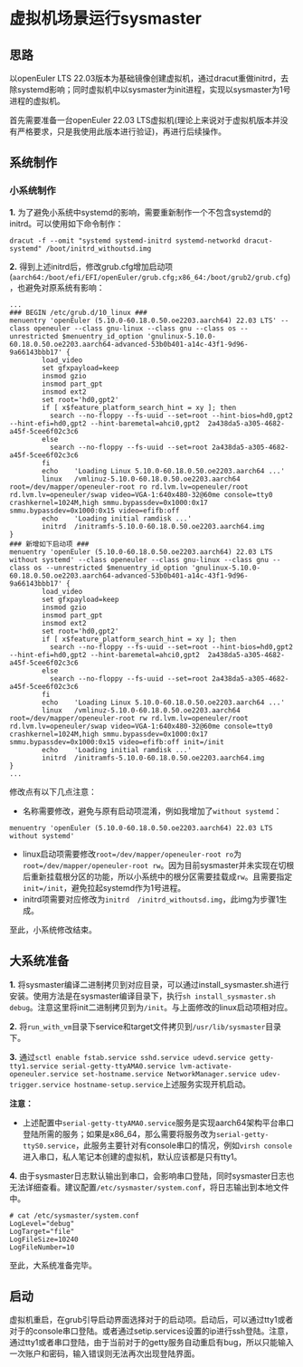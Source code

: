 # 虚拟机场景运行sysmaster



## 思路

以openEuler LTS 22.03版本为基础镜像创建虚拟机，通过dracut重做initrd，去除systemd影响；同时虚拟机中以sysmaster为init进程，实现以sysmaster为1号进程的虚拟机。

首先需要准备一台openEuler 22.03 LTS虚拟机(理论上来说对于虚拟机版本并没有严格要求，只是我使用此版本进行验证)，再进行后续操作。



## 系统制作

### 小系统制作

**1.** 为了避免小系统中systemd的影响，需要重新制作一个不包含systemd的initrd。可以使用如下命令制作：

```
dracut -f --omit "systemd systemd-initrd systemd-networkd dracut-systemd" /boot/initrd_withoutsd.img
```

**2.** 得到上述initrd后，修改grub.cfg增加启动项(`aarch64:/boot/efi/EFI/openEuler/grub.cfg;x86_64:/boot/grub2/grub.cfg`)，也避免对原系统有影响：

```
...
### BEGIN /etc/grub.d/10_linux ###
menuentry 'openEuler (5.10.0-60.18.0.50.oe2203.aarch64) 22.03 LTS' --class openeuler --class gnu-linux --class gnu --class os --unrestricted $menuentry_id_option 'gnulinux-5.10.0-60.18.0.50.oe2203.aarch64-advanced-53b0b401-a14c-43f1-9d96-9a66143bbb17' {
        load_video
        set gfxpayload=keep
        insmod gzio
        insmod part_gpt
        insmod ext2
        set root='hd0,gpt2'
        if [ x$feature_platform_search_hint = xy ]; then
          search --no-floppy --fs-uuid --set=root --hint-bios=hd0,gpt2 --hint-efi=hd0,gpt2 --hint-baremetal=ahci0,gpt2  2a438da5-a305-4682-a45f-5cee6f02c3c6
        else
          search --no-floppy --fs-uuid --set=root 2a438da5-a305-4682-a45f-5cee6f02c3c6
        fi
        echo    'Loading Linux 5.10.0-60.18.0.50.oe2203.aarch64 ...'
        linux   /vmlinuz-5.10.0-60.18.0.50.oe2203.aarch64 root=/dev/mapper/openeuler-root ro rd.lvm.lv=openeuler/root rd.lvm.lv=openeuler/swap video=VGA-1:640x480-32@60me console=tty0 crashkernel=1024M,high smmu.bypassdev=0x1000:0x17 smmu.bypassdev=0x1000:0x15 video=efifb:off
        echo    'Loading initial ramdisk ...'
        initrd  /initramfs-5.10.0-60.18.0.50.oe2203.aarch64.img
}
### 新增如下启动项 ###
menuentry 'openEuler (5.10.0-60.18.0.50.oe2203.aarch64) 22.03 LTS without systemd' --class openeuler --class gnu-linux --class gnu --class os --unrestricted $menuentry_id_option 'gnulinux-5.10.0-60.18.0.50.oe2203.aarch64-advanced-53b0b401-a14c-43f1-9d96-9a66143bbb17' {
        load_video
        set gfxpayload=keep
        insmod gzio
        insmod part_gpt
        insmod ext2
        set root='hd0,gpt2'
        if [ x$feature_platform_search_hint = xy ]; then
          search --no-floppy --fs-uuid --set=root --hint-bios=hd0,gpt2 --hint-efi=hd0,gpt2 --hint-baremetal=ahci0,gpt2  2a438da5-a305-4682-a45f-5cee6f02c3c6
        else
          search --no-floppy --fs-uuid --set=root 2a438da5-a305-4682-a45f-5cee6f02c3c6
        fi
        echo    'Loading Linux 5.10.0-60.18.0.50.oe2203.aarch64 ...'
        linux   /vmlinuz-5.10.0-60.18.0.50.oe2203.aarch64 root=/dev/mapper/openeuler-root rw rd.lvm.lv=openeuler/root rd.lvm.lv=openeuler/swap video=VGA-1:640x480-32@60me console=tty0 crashkernel=1024M,high smmu.bypassdev=0x1000:0x17 smmu.bypassdev=0x1000:0x15 video=efifb:off init=/init
        echo    'Loading initial ramdisk ...'
        initrd  /initramfs-5.10.0-60.18.0.50.oe2203.aarch64.img
}
...
```

修改点有以下几点注意：

- 名称需要修改，避免与原有启动项混淆，例如我增加了`without systemd`：

```
menuentry 'openEuler (5.10.0-60.18.0.50.oe2203.aarch64) 22.03 LTS without systemd'
```

- linux启动项需要修改`root=/dev/mapper/openeuler-root ro`为`root=/dev/mapper/openeuler-root rw`。因为目前sysmaster并未实现在切根后重新挂载根分区的功能，所以小系统中的根分区需要挂载成`rw`。且需要指定`init=/init`，避免拉起systemd作为1号进程。
- initrd项需要对应修改为`initrd  /initrd_withoutsd.img`，此img为步骤1生成。

至此，小系统修改结束。



## 大系统准备

**1.** 将sysmaster编译二进制拷贝到对应目录，可以通过install_sysmaster.sh进行安装。使用方法是在sysmaster编译目录下，执行`sh install_sysmaster.sh debug`。注意这里将init二进制拷贝到为`/init`。与上面修改的linux启动项相对应。

**2.** 将`run_with_vm`目录下service和target文件拷贝到`/usr/lib/sysmaster`目录下。

**3.** 通过`sctl enable fstab.service sshd.service udevd.service getty-tty1.service serial-getty-ttyAMA0.service lvm-activate-openeuler.service set-hostname.service NetworkManager.service udev-trigger.service hostname-setup.service`上述服务实现开机启动。

**注意：**

- 上述配置中`serial-getty-ttyAMA0.service`服务是实现aarch64架构平台串口登陆所需的服务；如果是x86_64，那么需要将服务改为`serial-getty-ttyS0.service`，此服务主要针对有console串口的情况，例如`virsh console`进入串口，私人笔记本创建的虚拟机，默认应该都是只有tty1。

**4.** 由于sysmaster日志默认输出到串口，会影响串口登陆，同时sysmaster日志也无法详细查看。建议配置`/etc/sysmaster/system.conf`，将日志输出到本地文件中。

```
# cat /etc/sysmaster/system.conf
LogLevel="debug"
LogTarget="file"
LogFileSize=10240
LogFileNumber=10
```

至此，大系统准备完毕。



## 启动

虚拟机重启，在grub引导启动界面选择对于的启动项。启动后，可以通过tty1或者对于的console串口登陆。或者通过setip.services设置的ip进行ssh登陆。注意，通过tty1或者串口登陆，由于当前对于的getty服务自动重启有bug，所以只能输入一次账户和密码，输入错误则无法再次出现登陆界面。

